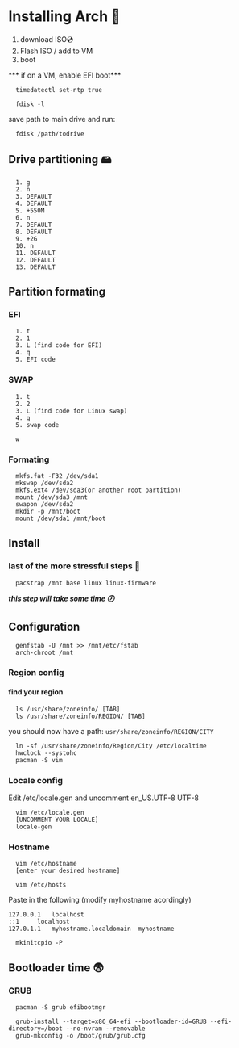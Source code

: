 # Installing Arch 🐧
  1. download ISO💿
  2. Flash ISO / add to VM
  3. boot

*** if on a VM, enable EFI boot***

```
  timedatectl set-ntp true
```

```
  fdisk -l
```
save path to main drive and run:
```
  fdisk /path/todrive
```
## Drive partitioning 🖴
```
  1. g
  2. n
  3. DEFAULT
  4. DEFAULT
  5. +550M
  6. n
  7. DEFAULT
  8. DEFAULT
  9. +2G
  10. n
  11. DEFAULT
  12. DEFAULT
  13. DEFAULT  
```
## Partition formating
### EFI
```
  1. t
  2. 1
  3. L (find code for EFI)
  4. q
  5. EFI code
```
### SWAP
```
  1. t
  2. 2
  3. L (find code for Linux swap)
  4. q
  5. swap code
```

```
  w
```
### Formating
```
  mkfs.fat -F32 /dev/sda1
  mkswap /dev/sda2
  mkfs.ext4 /dev/sda3(or another root partition)
  mount /dev/sda3 /mnt
  swapon /dev/sda2  
  mkdir -p /mnt/boot
  mount /dev/sda1 /mnt/boot
```

## Install 
### last of the more stressful steps 🎉
```
  pacstrap /mnt base linux linux-firmware
```
***this step will take some time 🕖***

## Configuration
```
  genfstab -U /mnt >> /mnt/etc/fstab
  arch-chroot /mnt
```
### Region config
#### find your region
```
  ls /usr/share/zoneinfo/ [TAB]
  ls /usr/share/zoneinfo/REGION/ [TAB]
```
you should now have a path: `usr/share/zoneinfo/REGION/CITY`
```
  ln -sf /usr/share/zoneinfo/Region/City /etc/localtime
  hwclock --systohc
  pacman -S vim
```

### Locale config
Edit /etc/locale.gen and uncomment en_US.UTF-8 UTF-8
```
  vim /etc/locale.gen
  [UNCOMMENT YOUR LOCALE]
  locale-gen
```

### Hostname
```
  vim /etc/hostname
  [enter your desired hostname]
```

```
  vim /etc/hosts
```
Paste in the following (modify myhostname acordingly)
```
127.0.0.1	localhost
::1		localhost
127.0.1.1	myhostname.localdomain	myhostname
```

```
  mkinitcpio -P
```

## Bootloader time 😨
### GRUB
```
  pacman -S grub efibootmgr
```

```
  grub-install --target=x86_64-efi --bootloader-id=GRUB --efi-directory=/boot --no-nvram --removable
  grub-mkconfig -o /boot/grub/grub.cfg
```

